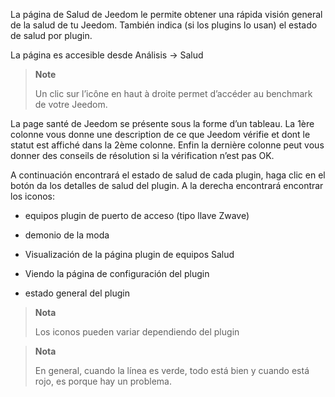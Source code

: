 La página de Salud de Jeedom le permite obtener una rápida visión general de
la salud de tu Jeedom. También indica (si los plugins
lo usan) el estado de salud por plugin.

La página es accesible desde Análisis  → Salud

> **Note**
>
> Un clic sur l’icône en haut à droite permet d’accéder au benchmark de votre
> Jeedom.

La page santé de Jeedom se présente sous la forme d’un tableau. La 1ère
colonne vous donne une description de ce que Jeedom vérifie et dont le statut
est affiché dans la 2ème colonne. Enfin la dernière colonne peut vous
donner des conseils de résolution si la vérification n’est pas OK.

A continuación encontrará el estado de salud de cada plugin, haga clic en el botón
da los detalles de salud del plugin. A la derecha encontrará
encontrar los iconos:

-   equipos plugin de puerto de acceso (tipo llave Zwave)

-   demonio de la moda

-   Visualización de la página plugin de equipos Salud

-   Viendo la página de configuración del plugin

-   estado general del plugin

> **Nota**
>
> Los iconos pueden variar dependiendo del plugin

> **Nota**
>
> En general, cuando la línea es verde, todo está bien
> y cuando está rojo, es porque hay un problema.
